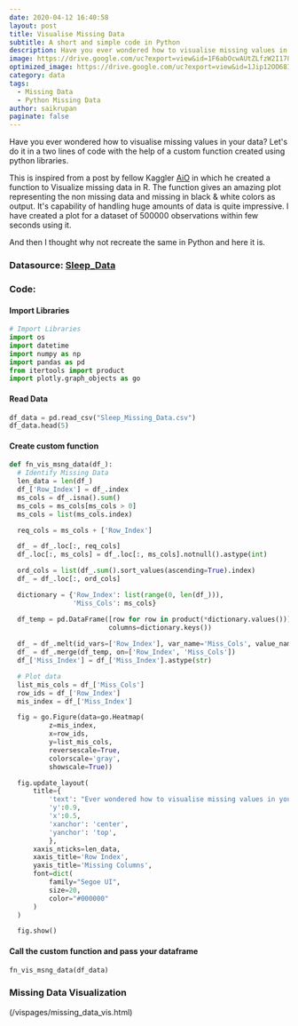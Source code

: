 ```yaml
---
date: 2020-04-12 16:40:58
layout: post
title: Visualise Missing Data
subtitle: A short and simple code in Python
description: Have you ever wondered how to visualise missing values in your data? Let's do it in a two lines of code...
image: https://drive.google.com/uc?export=view&id=1F6abOcwAUtZLfzW2I178KwLlFpIZj6dC
optimized_image: https://drive.google.com/uc?export=view&id=1Jip12OO68IPFlZwRmt9TUV5-0-U-8iYN
category: data
tags: 
  - Missing Data
  - Python Missing Data
author: saikrupan
paginate: false
---
```


Have you ever wondered how to visualise missing values in your data? Let's do it in a two lines of code with the help of a custom function created using python libraries.

This is inspired from a post by fellow Kaggler [AiO](https://www.kaggle.com/notaapple) in which he created a function to Visualize missing data in R. The function gives an amazing plot representing the non missing data and missing  in black & white colors as output. It's capability of handling huge amounts of data is quite impressive. I have created a plot for a dataset of 500000 observations within few seconds using it.

And then I thought why not recreate the same in Python and here it is.
### Datasource: [Sleep_Data](https://raw.githubusercontent.com/opendatavis/opendatavis.github.io/master/Data/Sleep_Data.csv)
### Code:
#### Import Libraries

<script src="https://gist.github.com/opendatavis/108f3ebfc2bf4835329340fd354d58f1.js"></script>

```python
# Import Libraries
import os
import datetime
import numpy as np
import pandas as pd
from itertools import product
import plotly.graph_objects as go
```
#### Read Data
```python
df_data = pd.read_csv("Sleep_Missing_Data.csv")
df_data.head(5)
```
#### Create custom function
```python
def fn_vis_msng_data(df_):
  # Identify Missing Data
  len_data = len(df_)
  df_['Row_Index'] = df_.index
  ms_cols = df_.isna().sum()
  ms_cols = ms_cols[ms_cols > 0]
  ms_cols = list(ms_cols.index)

  req_cols = ms_cols + ['Row_Index']

  df_ = df_.loc[:, req_cols]
  df_.loc[:, ms_cols] = df_.loc[:, ms_cols].notnull().astype(int)

  ord_cols = list(df_.sum().sort_values(ascending=True).index)
  df_ = df_.loc[:, ord_cols]

  dictionary = {'Row_Index': list(range(0, len(df_))),
                'Miss_Cols': ms_cols}

  df_temp = pd.DataFrame([row for row in product(*dictionary.values())], 
                         columns=dictionary.keys())
  
  df_ = df_.melt(id_vars=['Row_Index'], var_name='Miss_Cols', value_name='Miss_Index')
  df_ = df_.merge(df_temp, on=['Row_Index', 'Miss_Cols'])
  df_['Miss_Index'] = df_['Miss_Index'].astype(str)

  # Plot data
  list_mis_cols = df_['Miss_Cols']
  row_ids = df_['Row_Index']
  mis_index = df_['Miss_Index']

  fig = go.Figure(data=go.Heatmap(
          z=mis_index,
          x=row_ids,
          y=list_mis_cols,
          reversescale=True,
          colorscale='gray',
          showscale=True))

  fig.update_layout(
      title={
          'text': "Ever wondered how to visualise missing values in your data? Not anymore...!",
          'y':0.9,
          'x':0.5,
          'xanchor': 'center',
          'yanchor': 'top',
          },
      xaxis_nticks=len_data,
      xaxis_title='Row Index',
      yaxis_title='Missing Columns',
      font=dict(
          family="Segoe UI",
          size=20,
          color="#000000"
      )
  )

  fig.show()
```
#### Call the custom function and pass your dataframe
```python
fn_vis_msng_data(df_data)
```

### Missing Data Visualization

<div>(/vispages/missing_data_vis.html)</div>

